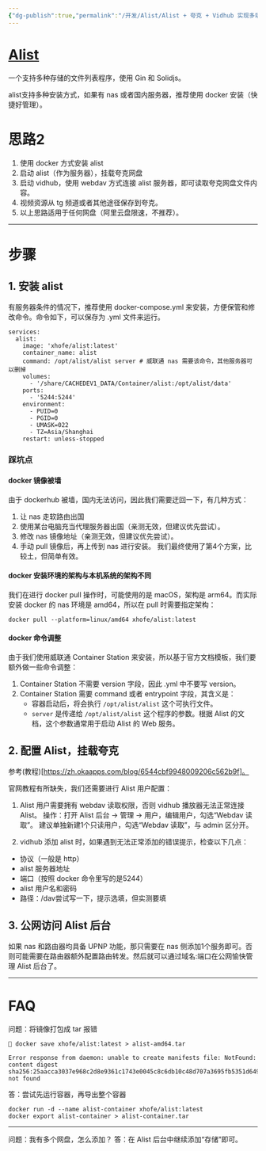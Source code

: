 ```yaml
---
{"dg-publish":true,"permalink":"/开发/Alist/Alist + 夸克 + Vidhub 实现多端影音自由/"}
---
```



# [Alist](https://alist.nn.ci/zh/)
一个支持多种存储的文件列表程序，使用 Gin 和 Solidjs。

alist支持多种安装方式，如果有 nas 或者国内服务器，推荐使用 docker 安装（快捷好管理）。

# 思路2
1. 使用 docker 方式安装 alist
2. 启动 alist（作为服务器），挂载夸克网盘
3. 启动 vidhub，使用 webdav 方式连接 alist 服务器，即可读取夸克网盘文件内容。
4. 视频资源从 tg 频道或者其他途径保存到夸克。
5. 以上思路适用于任何网盘（阿里云盘限速，不推荐）。
---

# 步骤
## 1. 安装 alist

有服务器条件的情况下，推荐使用 docker-compose.yml 来安装，方便保管和修改命令。命令如下，可以保存为 .yml 文件来运行。

```docker
services:
  alist:
    image: 'xhofe/alist:latest'
    container_name: alist
    command: /opt/alist/alist server # 威联通 nas 需要该命令，其他服务器可以删掉
    volumes:
      - '/share/CACHEDEV1_DATA/Container/alist:/opt/alist/data'
    ports:
      - '5244:5244'
    environment:
      - PUID=0
      - PGID=0
      - UMASK=022
      - TZ=Asia/Shanghai
    restart: unless-stopped
```


### 踩坑点
#### docker 镜像被墙
由于 dockerhub 被墙，国内无法访问，因此我们需要迂回一下，有几种方式：
1. 让 nas 走软路由出国
2. 使用某台电脑充当代理服务器出国（亲测无效，但建议优先尝试）。
3. 修改 nas 镜像地址（亲测无效，但建议优先尝试）。
4. 手动 pull 镜像后，再上传到 nas 进行安装。
我们最终使用了第4个方案，比较土，但简单有效。


#### docker 安装环境的架构与本机系统的架构不同
我们在进行 docker pull 操作时，可能使用的是 macOS，架构是 arm64。而实际安装 docker 的 nas 环境是 amd64，所以在 pull 时需要指定架构：
```docker
docker pull --platform=linux/amd64 xhofe/alist:latest
```


#### docker 命令调整
由于我们使用威联通 Container Station 来安装，所以基于官方文档模板，我们要额外做一些命令调整：
1. Container Station 不需要 version 字段，因此 .yml 中不要写 version。
2. Container Station 需要 command 或者 entrypoint 字段，其含义是：
	- 容器启动后，将会执行 `/opt/alist/alist` 这个可执行文件。
	- `server` 是传递给 `/opt/alist/alist` 这个程序的参数。根据 Alist 的文档，这个参数通常用于启动 Alist 的 Web 服务。



## 2. 配置 Alist，挂载夸克

参考(教程)[https://zh.okaapps.com/blog/6544cbf9948009206c562b9f]。

官网教程有所缺失，我们还需要进行 Alist 用户配置：
1. Alist 用户需要拥有 webdav 读取权限，否则 vidhub 播放器无法正常连接 Alist。
操作：打开 Alist 后台 -> 管理 -> 用户，编辑用户，勾选“Webdav 读取”。
建议单独新建1个只读用户，勾选“Webdav 读取”，与 admin 区分开。

2. vidhub 添加 alist 时，如果遇到无法正常添加的错误提示，检查以下几点：
- 协议（一般是 http）
- alist 服务器地址
- 端口（按照 docker 命令里写的是5244）
- alist 用户名和密码
- 路径：/dav尝试写一下，提示选填，但实测要填

## 3. 公网访问 Alist 后台

如果 nas 和路由器均具备 UPNP 功能，那只需要在 nas 侧添加1个服务即可。否则可能需要在路由器额外配置路由转发。然后就可以通过域名:端口在公网愉快管理 Alist 后台了。

---

# FAQ

问题：将镜像打包成 tar 报错
```
 docker save xhofe/alist:latest > alist-amd64.tar

Error response from daemon: unable to create manifests file: NotFound: content digest sha256:25aacca3037e968c2d8e9361c1743e0045c8c6db10c48d707a3695fb5351d649: not found
```

答：尝试先运行容器，再导出整个容器
```
docker run -d --name alist-container xhofe/alist:latest
docker export alist-container > alist-container.tar
```
---

问题：我有多个网盘，怎么添加？
答：在 Alist 后台中继续添加“存储”即可。